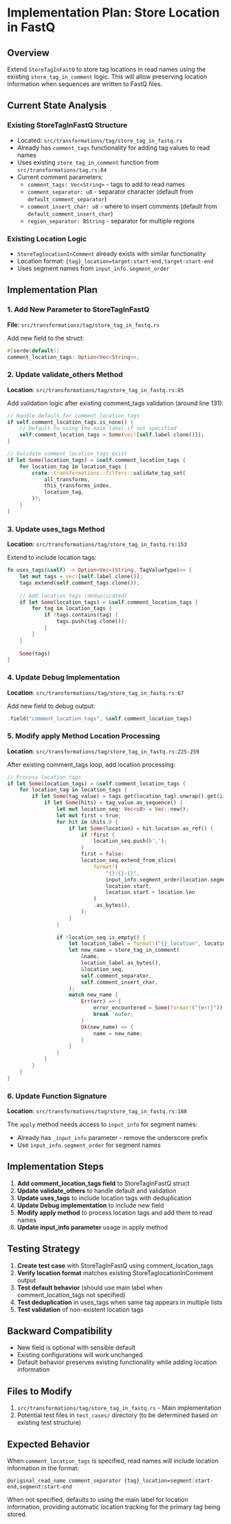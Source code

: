 # Implementation Plan: Store Location in FastQ

## Overview
Extend `StoreTagInFastQ` to store tag locations in read names using the existing `store_tag_in_comment` logic. This will allow preserving location information when sequences are written to FastQ files.

## Current State Analysis

### Existing StoreTagInFastQ Structure
- Located: `src/transformations/tag/store_tag_in_fastq.rs`
- Already has `comment_tags` functionality for adding tag values to read names
- Uses existing `store_tag_in_comment` function from `src/transformations/tag.rs:84`
- Current comment parameters:
  - `comment_tags: Vec<String>` - tags to add to read names
  - `comment_separator: u8` - separator character (default from `default_comment_separator`)
  - `comment_insert_char: u8` - where to insert comments (default from `default_comment_insert_char`)
  - `region_separator: BString` - separator for multiple regions

### Existing Location Logic
- `StoreTaglocationInComment` already exists with similar functionality
- Location format: `{tag}_location=target:start-end,target:start-end`
- Uses segment names from `input_info.segment_order`

## Implementation Plan

### 1. Add New Parameter to StoreTagInFastQ
**File**: `src/transformations/tag/store_tag_in_fastq.rs`

Add new field to the struct:
```rust
#[serde(default)]
comment_location_tags: Option<Vec<String>>,
```

### 2. Update validate_others Method
**Location**: `src/transformations/tag/store_tag_in_fastq.rs:85`

Add validation logic after existing comment_tags validation (around line 131):
```rust
// Handle default for comment_location_tags
if self.comment_location_tags.is_none() {
    // Default to using the main label if not specified
    self.comment_location_tags = Some(vec![self.label.clone()]);
}

// Validate comment_location_tags exist
if let Some(location_tags) = &self.comment_location_tags {
    for location_tag in location_tags {
        crate::transformations::filters::validate_tag_set(
            all_transforms,
            this_transforms_index,
            location_tag,
        )?;
    }
}
```

### 3. Update uses_tags Method
**Location**: `src/transformations/tag/store_tag_in_fastq.rs:153`

Extend to include location tags:
```rust
fn uses_tags(&self) -> Option<Vec<(String, TagValueType)>> {
    let mut tags = vec![self.label.clone()];
    tags.extend(self.comment_tags.clone());
    
    // Add location tags (deduplicated)
    if let Some(location_tags) = &self.comment_location_tags {
        for tag in location_tags {
            if !tags.contains(tag) {
                tags.push(tag.clone());
            }
        }
    }
    
    Some(tags)
}
```

### 4. Update Debug Implementation
**Location**: `src/transformations/tag/store_tag_in_fastq.rs:67`

Add new field to debug output:
```rust
.field("comment_location_tags", &self.comment_location_tags)
```

### 5. Modify apply Method Location Processing
**Location**: `src/transformations/tag/store_tag_in_fastq.rs:225-259`

After existing comment_tags loop, add location processing:
```rust
// Process location tags
if let Some(location_tags) = &self.comment_location_tags {
    for location_tag in location_tags {
        if let Some(tag_value) = tags.get(location_tag).unwrap().get(ii) {
            if let Some(hits) = tag_value.as_sequence() {
                let mut location_seq: Vec<u8> = Vec::new();
                let mut first = true;
                for hit in &hits.0 {
                    if let Some(location) = hit.location.as_ref() {
                        if !first {
                            location_seq.push(b',');
                        }
                        first = false;
                        location_seq.extend_from_slice(
                            format!(
                                "{}:{}-{}",
                                input_info.segment_order[location.segment_index.get_index()],
                                location.start,
                                location.start + location.len
                            )
                            .as_bytes(),
                        );
                    }
                }
                
                if !location_seq.is_empty() {
                    let location_label = format!("{}_location", location_tag);
                    let new_name = store_tag_in_comment(
                        &name,
                        location_label.as_bytes(),
                        &location_seq,
                        self.comment_separator,
                        self.comment_insert_char,
                    );
                    match new_name {
                        Err(err) => {
                            error_encountered = Some(format!("{err}"));
                            break 'outer;
                        }
                        Ok(new_name) => {
                            name = new_name;
                        }
                    }
                }
            }
        }
    }
}
```

### 6. Update Function Signature
**Location**: `src/transformations/tag/store_tag_in_fastq.rs:188`

The `apply` method needs access to `input_info` for segment names:
- Already has `_input_info` parameter - remove the underscore prefix
- Use `input_info.segment_order` for segment names

## Implementation Steps

1. **Add comment_location_tags field** to StoreTagInFastQ struct
2. **Update validate_others** to handle default and validation
3. **Update uses_tags** to include location tags with deduplication
4. **Update Debug implementation** to include new field
5. **Modify apply method** to process location tags and add them to read names
6. **Update input_info parameter** usage in apply method

## Testing Strategy

1. **Create test case** with StoreTagInFastQ using comment_location_tags
2. **Verify location format** matches existing StoreTaglocationInComment output
3. **Test default behavior** (should use main label when comment_location_tags not specified)
4. **Test deduplication** in uses_tags when same tag appears in multiple lists
5. **Test validation** of non-existent location tags

## Backward Compatibility

- New field is optional with sensible default
- Existing configurations will work unchanged
- Default behavior preserves existing functionality while adding location information

## Files to Modify

1. `src/transformations/tag/store_tag_in_fastq.rs` - Main implementation
2. Potential test files in `test_cases/` directory (to be determined based on existing test structure)

## Expected Behavior

When `comment_location_tags` is specified, read names will include location information in the format:
```
@original_read_name comment_separator {tag}_location=segment:start-end,segment:start-end
```

When not specified, defaults to using the main label for location information, providing automatic location tracking for the primary tag being stored.
